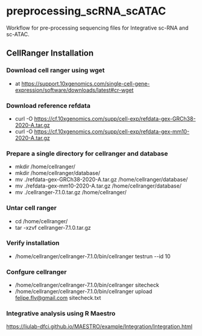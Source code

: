 <!-- GETTING STARTED -->

# preprocessing_scRNA_scATAC
Workflow for pre-processing sequencing files for Integrative sc-RNA and sc-ATAC.

## CellRanger Installation

### Download cell ranger using wget
- at https://support.10xgenomics.com/single-cell-gene-expression/software/downloads/latest#cr-wget

### Download reference refdata
- curl -O https://cf.10xgenomics.com/supp/cell-exp/refdata-gex-GRCh38-2020-A.tar.gz
- curl -O https://cf.10xgenomics.com/supp/cell-exp/refdata-gex-mm10-2020-A.tar.gz

### Prepare a single directory for cellranger and database
- mkdir /home/cellranger/
- mkdir /home/cellranger/database/
- mv ./refdata-gex-GRCh38-2020-A.tar.gz /home/cellranger/database/
- mv ./refdata-gex-mm10-2020-A.tar.gz /home/cellranger/database/
- mv ./cellranger-7.1.0.tar.gz /home/cellranger/

### Untar cell ranger 
- cd /home/cellranger/
- tar -xzvf cellranger-7.1.0.tar.gz

### Verify installation
- /home/cellranger/cellranger-7.1.0/bin/cellranger testrun --id 10

### Confgure cellranger
- /home/cellranger/cellranger-7.1.0/bin/cellranger sitecheck
- /home/cellranger/cellranger-7.1.0/bin/cellranger upload felipe.flv@gmail.com sitecheck.txt

### Integrative analysis using R Maestro 
https://liulab-dfci.github.io/MAESTRO/example/Integration/Integration.html

